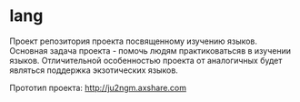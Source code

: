 # lang

Проект репозитория проекта посвященному изучению языков. Основная задача проекта - помочь людям практиковатьсяв в изучении языков. Отличительной особенностью проекта от аналогичных будет являться поддержка экзотических языков.

Прототип проекта: http://ju2ngm.axshare.com
